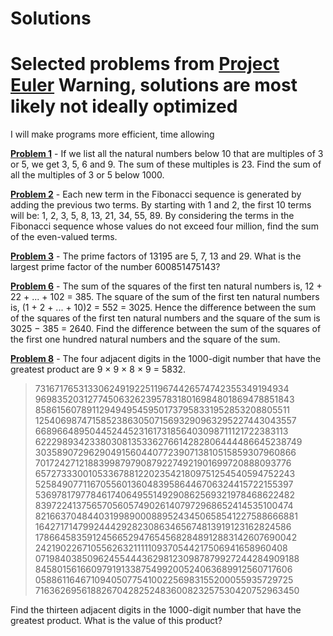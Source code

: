 # Solutions

Selected problems from [Project Euler](https://projecteuler.net/)
**Warning, solutions are most likely not ideally optimized**
===

I will make programs more efficient, time allowing

[**Problem 1**](https://github.com/Souloist/Euler-Solutions/blob/master/Solutions/Problem_1.py) - If we list all the natural numbers below 10 that are multiples of 3 or 5, we get 3, 5, 6 and 9. The sum of these multiples is 23. Find the sum of all the multiples of 3 or 5 below 1000.

[**Problem 2**](https://github.com/Souloist/Euler-Solutions/blob/master/Solutions/Problem_2.py) - Each new term in the Fibonacci sequence is generated by adding the previous two terms. By starting with 1 and 2, the first 10 terms will be: 1, 2, 3, 5, 8, 13, 21, 34, 55, 89. By considering the terms in the Fibonacci sequence whose values do not exceed four million, find the sum of the even-valued terms.

[**Problem 3**](https://github.com/Souloist/Euler-Solutions/blob/master/Solutions/Problem_3.py) - The prime factors of 13195 are 5, 7, 13 and 29. What is the largest prime factor of the number 600851475143?

[**Problem 6**](https://github.com/Souloist/Euler-Solutions/blob/master/Solutions/Problem_6.py) - The sum of the squares of the first ten natural numbers is, 12 + 22 + ... + 102 = 385. The square of the sum of the first ten natural numbers is, (1 + 2 + ... + 10)2 = 552 = 3025. Hence the difference between the sum of the squares of the first ten natural numbers and the square of the sum is 3025 − 385 = 2640. Find the difference between the sum of the squares of the first one hundred natural numbers and the square of the sum.

[**Problem 8**](https://github.com/Souloist/Euler-Solutions/blob/master/Solutions/Problem_8.py) - The four adjacent digits in the 1000-digit number that have the greatest product are 9 × 9 × 8 × 9 = 5832.

  >73167176531330624919225119674426574742355349194934
  >96983520312774506326239578318016984801869478851843
  >85861560789112949495459501737958331952853208805511
  >12540698747158523863050715693290963295227443043557
  >66896648950445244523161731856403098711121722383113
  >62229893423380308135336276614282806444486645238749
  >30358907296290491560440772390713810515859307960866
  >70172427121883998797908792274921901699720888093776
  >65727333001053367881220235421809751254540594752243
  >52584907711670556013604839586446706324415722155397
  >53697817977846174064955149290862569321978468622482
  >83972241375657056057490261407972968652414535100474
  >82166370484403199890008895243450658541227588666881
  >16427171479924442928230863465674813919123162824586
  >17866458359124566529476545682848912883142607690042
  >24219022671055626321111109370544217506941658960408
  >07198403850962455444362981230987879927244284909188
  >84580156166097919133875499200524063689912560717606
  >05886116467109405077541002256983155200055935729725
  >71636269561882670428252483600823257530420752963450

Find the thirteen adjacent digits in the 1000-digit number that have the greatest product. What is the value of this product?
